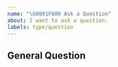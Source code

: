 ```yaml
---
name: "\U0001F600 Ask a Question"
about: I want to ask a question.
labels: type/question
---
```


## General Question

<!--

Before asking a question, make sure you have:

- Searched existing Stack Overflow questions.
- Googled your question.
- Searched open and closed [GitHub issues](https://github.com/fungolang/screw/issues)
- Read the documentation:
  - [Screw Readme](https://github.com/fungolang/screw/blob/master/README.md)

-->